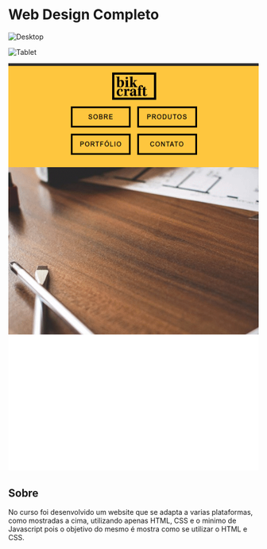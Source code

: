 # Web Design Completo

![Desktop](assets/desktop.gif)

![Tablet](assets/tablet.gif)

![Smartphone](assets/smartphone.gif)

## Sobre

No curso foi desenvolvido um website que se adapta a varias plataformas, como mostradas a cima, utilizando apenas HTML, CSS e o minimo de Javascript pois o objetivo do mesmo é mostra como se utilizar o HTML e CSS.
